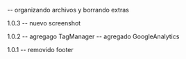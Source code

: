 -- organizando archivos y borrando extras

1.0.3
-- nuevo screenshot

1.0.2
-- agregago TagManager
-- agregado GoogleAnalytics

1.0.1
-- removido footer
